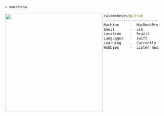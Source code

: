 ```zsh
> macchina
```

<img align="left" src="https://pbs.twimg.com/media/EdEp4C7WsAEemmC?format=png&name=small" width="320"/>

```swift
caiomeneses@github
-------------------------
Machine     -  MacBookPro M1 2020
Shell       -  zsh
Location    -  Brazil
Languages   -  Swift
Learning    -  Currently studying SwiftUI 
Hobbies     -  Listen music and gaming
```

